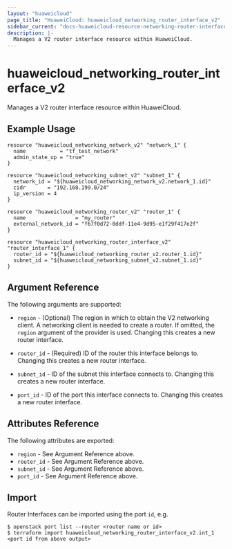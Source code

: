 ```yaml
---
layout: "huaweicloud"
page_title: "HuaweiCloud: huaweicloud_networking_router_interface_v2"
sidebar_current: "docs-huaweicloud-resource-networking-router-interface-v2"
description: |-
  Manages a V2 router interface resource within HuaweiCloud.
---
```


# huaweicloud\_networking\_router_interface_v2

Manages a V2 router interface resource within HuaweiCloud.

## Example Usage

```hcl
resource "huaweicloud_networking_network_v2" "network_1" {
  name           = "tf_test_network"
  admin_state_up = "true"
}

resource "huaweicloud_networking_subnet_v2" "subnet_1" {
  network_id = "${huaweicloud_networking_network_v2.network_1.id}"
  cidr       = "192.168.199.0/24"
  ip_version = 4
}

resource "huaweicloud_networking_router_v2" "router_1" {
  name                = "my_router"
  external_network_id = "f67f0d72-0ddf-11e4-9d95-e1f29f417e2f"
}

resource "huaweicloud_networking_router_interface_v2" "router_interface_1" {
  router_id = "${huaweicloud_networking_router_v2.router_1.id}"
  subnet_id = "${huaweicloud_networking_subnet_v2.subnet_1.id}"
}
```

## Argument Reference

The following arguments are supported:

* `region` - (Optional) The region in which to obtain the V2 networking client.
    A networking client is needed to create a router. If omitted, the
    `region` argument of the provider is used. Changing this creates a new
    router interface.

* `router_id` - (Required) ID of the router this interface belongs to. Changing
    this creates a new router interface.

* `subnet_id` - ID of the subnet this interface connects to. Changing
    this creates a new router interface.

* `port_id` - ID of the port this interface connects to. Changing
    this creates a new router interface.

## Attributes Reference

The following attributes are exported:

* `region` - See Argument Reference above.
* `router_id` - See Argument Reference above.
* `subnet_id` - See Argument Reference above.
* `port_id` - See Argument Reference above.

## Import

Router Interfaces can be imported using the port `id`, e.g.

```
$ openstack port list --router <router name or id>
$ terraform import huaweicloud_networking_router_interface_v2.int_1 <port id from above output>
```

